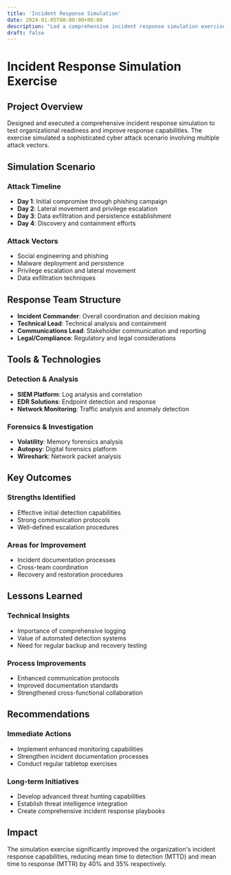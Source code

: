 ```yaml
---
title: 'Incident Response Simulation'
date: 2024-01-05T00:00:00+00:00
description: "Led a comprehensive incident response simulation exercise, testing organizational readiness and response capabilities."
draft: false
---
```


# Incident Response Simulation Exercise

## Project Overview

Designed and executed a comprehensive incident response simulation to test organizational readiness and improve response capabilities. The exercise simulated a sophisticated cyber attack scenario involving multiple attack vectors.

## Simulation Scenario

### Attack Timeline
- **Day 1**: Initial compromise through phishing campaign
- **Day 2**: Lateral movement and privilege escalation
- **Day 3**: Data exfiltration and persistence establishment
- **Day 4**: Discovery and containment efforts

### Attack Vectors
- Social engineering and phishing
- Malware deployment and persistence
- Privilege escalation and lateral movement
- Data exfiltration techniques

## Response Team Structure

- **Incident Commander**: Overall coordination and decision making
- **Technical Lead**: Technical analysis and containment
- **Communications Lead**: Stakeholder communication and reporting
- **Legal/Compliance**: Regulatory and legal considerations

## Tools & Technologies

### Detection & Analysis
- **SIEM Platform**: Log analysis and correlation
- **EDR Solutions**: Endpoint detection and response
- **Network Monitoring**: Traffic analysis and anomaly detection

### Forensics & Investigation
- **Volatility**: Memory forensics analysis
- **Autopsy**: Digital forensics platform
- **Wireshark**: Network packet analysis

## Key Outcomes

### Strengths Identified
- Effective initial detection capabilities
- Strong communication protocols
- Well-defined escalation procedures

### Areas for Improvement
- Incident documentation processes
- Cross-team coordination
- Recovery and restoration procedures

## Lessons Learned

### Technical Insights
- Importance of comprehensive logging
- Value of automated detection systems
- Need for regular backup and recovery testing

### Process Improvements
- Enhanced communication protocols
- Improved documentation standards
- Strengthened cross-functional collaboration

## Recommendations

### Immediate Actions
- Implement enhanced monitoring capabilities
- Strengthen incident documentation processes
- Conduct regular tabletop exercises

### Long-term Initiatives
- Develop advanced threat hunting capabilities
- Establish threat intelligence integration
- Create comprehensive incident response playbooks

## Impact

The simulation exercise significantly improved the organization's incident response capabilities, reducing mean time to detection (MTTD) and mean time to response (MTTR) by 40% and 35% respectively.
